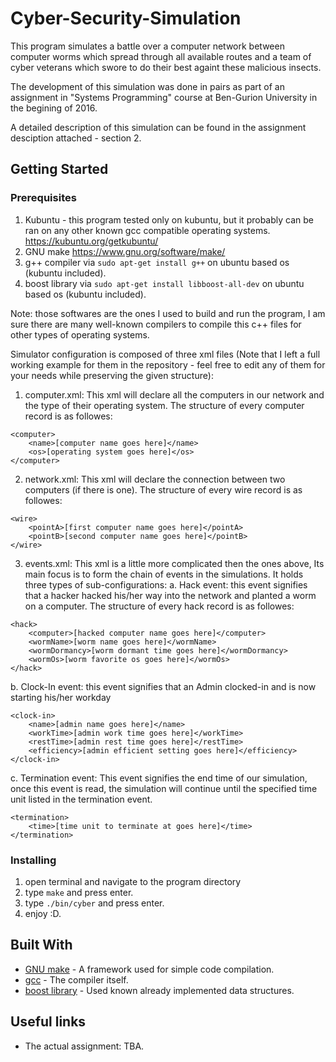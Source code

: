 # Cyber-Security-Simulation

This program simulates a battle over a computer network between computer worms which spread through all available routes and a team of cyber veterans which swore to do their best againt these malicious insects.

The development of this simulation was done in pairs as part of an assignment in "Systems Programming" course at Ben-Gurion University in the begining of 2016.

A detailed description of this simulation can be found in the assignment desciption attached - section 2.

## Getting Started
### Prerequisites

1. Kubuntu - this program tested only on kubuntu, but it probably can be ran on any other known gcc compatible operating systems.
	https://kubuntu.org/getkubuntu/
2. GNU make
	https://www.gnu.org/software/make/
3. g++ compiler
	via ```sudo apt-get install g++``` on ubuntu based os (kubuntu included).
4. boost library
	via ```sudo apt-get install libboost-all-dev``` on ubuntu based os (kubuntu included).

Note: those softwares are the ones I used to build and run the program, I am sure there are many well-known compilers to compile this c++ files for other types of operating systems.

Simulator configuration is composed of three xml files (Note that I left a full working example for them in the repository - feel free to edit any of them for your needs while preserving the given structure):
1. computer.xml: This xml will declare all the computers in our network and the type of their operating system.
The structure of every computer record is as followes:
```
<computer>
	<name>[computer name goes here]</name>
	<os>[operating system goes here]</os>
</computer>
```
2. network.xml: This xml will declare the connection between two computers (if there is one).
The structure of every wire record is as followes:
```
<wire>
	<pointA>[first computer name goes here]</pointA>
	<pointB>[second computer name goes here]</pointB>
</wire>
```
3. events.xml: This xml is a little more complicated then the ones above,
Its main focus is to form the chain of events in the simulations.
It holds three types of sub-configurations:
a. Hack event: this event signifies that a hacker hacked his/her way into the network and planted a worm on a computer.
The structure of every hack record is as followes:
```
<hack>
	<computer>[hacked computer name goes here]</computer>
	<wormName>[worm name goes here]</wormName>
	<wormDormancy>[worm dormant time goes here]</wormDormancy>
	<wormOs>[worm favorite os goes here]</wormOs>
</hack>
```
b. Clock-In event: this event signifies that an Admin clocked-in and is now starting his/her workday
```
<clock-in>
	<name>[admin name goes here]</name>
	<workTime>[admin work time goes here]</workTime>
	<restTime>[admin rest time goes here]</restTime>
	<efficiency>[admin efficient setting goes here]</efficiency>
</clock-in>
```
c. Termination event: This event signifies the end time of our simulation, once this event is read, the simulation will continue until the specified time unit listed in the termination event.
```
<termination>
	<time>[time unit to terminate at goes here]</time>
</termination>
```

### Installing

1. open terminal and navigate to the program directory
2. type `make` and press enter.
3. type `./bin/cyber` and press enter.
4. enjoy :D.

## Built With

* [GNU make](https://www.gnu.org/software/make/) - A framework used for simple code compilation.
* [gcc](https://gcc.gnu.org/) - The compiler itself.
* [boost library](http://www.boost.org/) - Used known already implemented data structures.

## Useful links

* The actual assignment: TBA.
